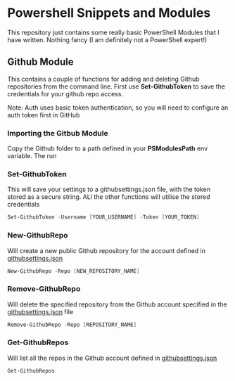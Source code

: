 # Powershell Snippets and Modules
This repository just contains some really basic PowerShell Modules that I have written. Nothing fancy (I am definitely not a PowerShell expert!)

## Github Module
This contains a couple of functions for adding and deleting Github repositories from the command line.
First use **Set-GithubToken** to save the credentials for your github repo access.

Note: Auth uses basic token authentication, so you will need to configure an auth token first in GitHub

### Importing the Gitbub Module
Copy the Github folder to a path defined in your **PSModulesPath** env variable.
The run 

### Set-GithubToken
This will save your settings to a githubsettings.json file, with the token stored as a secure string. ALl the other functions will utilise the stored credentials

```PowerShell
Set-GithubToken -Username [YOUR_USERNAME] -Token [YOUR_TOKEN]
```

### New-GithubRepo
Will create a new public Github repository for the account defined in [githubsettings.json](Github/githubsettings.json)

```powershell
New-GithubRepo -Repo [NEW_REPOSITORY_NAME]
```

### Remove-GithubRepo
Will delete the specified repository from the Github account specified in the [githubsettings.json](Github/githubsettings.json) file

```powershell
Remove-GithubRepo -Repo [REPOSITORY_NAME]
```

### Get-GithubRepos
Will list all the repos in the Github account defined in [githubsettings.json](Github/githubsettings.json)

```powershell
Get-GithubRepos
```